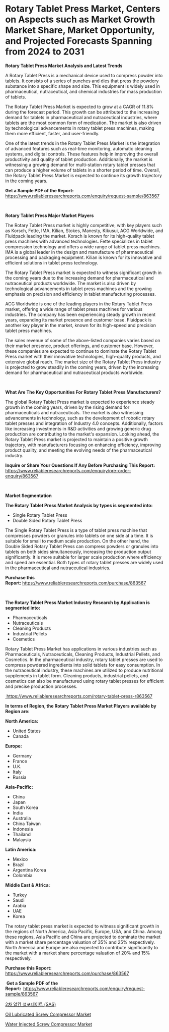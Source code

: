 <p><h1>Rotary Tablet Press Market, Centers on Aspects such as Market Growth Market Share, Market Opportunity, and Projected Forecasts Spanning from 2024 to 2031</h1></p><p><strong>Rotary Tablet Press Market Analysis and Latest Trends</strong></p>
<p><p>A Rotary Tablet Press is a mechanical device used to compress powder into tablets. It consists of a series of punches and dies that press the powdery substance into a specific shape and size. This equipment is widely used in pharmaceutical, nutraceutical, and chemical industries for mass production of tablets.</p><p>The Rotary Tablet Press Market is expected to grow at a CAGR of 11.8% during the forecast period. This growth can be attributed to the increasing demand for tablets in pharmaceutical and nutraceutical industries, where tablets are the most common form of medication. The market is also driven by technological advancements in rotary tablet press machines, making them more efficient, faster, and user-friendly.</p><p>One of the latest trends in the Rotary Tablet Press Market is the integration of advanced features such as real-time monitoring, automatic cleaning systems, and digital controls. These features help in improving the overall productivity and quality of tablet production. Additionally, the market is witnessing a growing demand for multi-station rotary tablet presses that can produce a higher volume of tablets in a shorter period of time. Overall, the Rotary Tablet Press Market is expected to continue its growth trajectory in the coming years.</p></p>
<p><strong>Get a Sample PDF of the Report:&nbsp;</strong> <a href="https://www.reliableresearchreports.com/enquiry/request-sample/863567">https://www.reliableresearchreports.com/enquiry/request-sample/863567</a></p>
<p>&nbsp;</p>
<p><strong>Rotary Tablet Press Major Market Players</strong></p>
<p><p>The Rotary Tablet Press market is highly competitive, with key players such as Korsch, Fette, IMA, Kilian, Stokes, Manesty, Kikusui, ACG Worldwide, and Fluidpack leading the market. Korsch is known for its high-quality tablet press machines with advanced technologies. Fette specializes in tablet compression technology and offers a wide range of tablet press machines. IMA is a global leader in the design and manufacture of pharmaceutical processing and packaging equipment. Kilian is known for its innovative and efficient solutions in tablet press technology.</p><p>The Rotary Tablet Press market is expected to witness significant growth in the coming years due to the increasing demand for pharmaceutical and nutraceutical products worldwide. The market is also driven by technological advancements in tablet press machines and the growing emphasis on precision and efficiency in tablet manufacturing processes.</p><p>ACG Worldwide is one of the leading players in the Rotary Tablet Press market, offering a wide range of tablet press machines for various industries. The company has been experiencing steady growth in recent years, expanding its market presence and customer base. Fluidpack is another key player in the market, known for its high-speed and precision tablet press machines.</p><p>The sales revenue of some of the above-listed companies varies based on their market presence, product offerings, and customer base. However, these companies are expected to continue to dominate the Rotary Tablet Press market with their innovative technologies, high-quality products, and extensive global reach. The market size of the Rotary Tablet Press industry is projected to grow steadily in the coming years, driven by the increasing demand for pharmaceutical and nutraceutical products worldwide.</p></p>
<p>&nbsp;</p>
<p><strong>What Are The Key Opportunities For Rotary Tablet Press Manufacturers?</strong></p>
<p><p>The global Rotary Tablet Press market is expected to experience steady growth in the coming years, driven by the rising demand for pharmaceuticals and nutraceuticals. The market is also witnessing advancements in technology, such as the development of robotic rotary tablet presses and integration of Industry 4.0 concepts. Additionally, factors like increasing investments in R&D activities and growing generic drug production are contributing to the market's expansion. Looking ahead, the Rotary Tablet Press market is projected to maintain a positive growth trajectory, with manufacturers focusing on enhancing efficiency, improving product quality, and meeting the evolving needs of the pharmaceutical industry.</p></p>
<p><strong>Inquire or Share Your Questions If Any Before Purchasing This Report:</strong> <a href="https://www.reliableresearchreports.com/enquiry/pre-order-enquiry/863567">https://www.reliableresearchreports.com/enquiry/pre-order-enquiry/863567</a></p>
<p>&nbsp;</p>
<p><strong>Market Segmentation</strong></p>
<p><strong>The Rotary Tablet Press Market Analysis by types is segmented into:</strong></p>
<p><ul><li>Single Rotary Tablet Press</li><li>Double Sided Rotary Tablet Press</li></ul></p>
<p><p>The Single Rotary Tablet Press is a type of tablet press machine that compresses powders or granules into tablets on one side at a time. It is suitable for small to medium scale production. On the other hand, the Double Sided Rotary Tablet Press can compress powders or granules into tablets on both sides simultaneously, increasing the production output significantly. It is more suitable for larger scale production where efficiency and speed are essential. Both types of rotary tablet presses are widely used in the pharmaceutical and nutraceutical industries.</p></p>
<p><strong>Purchase this Report:&nbsp;</strong><a href="https://www.reliableresearchreports.com/purchase/863567">https://www.reliableresearchreports.com/purchase/863567</a></p>
<p>&nbsp;</p>
<p><strong>The Rotary Tablet Press Market Industry Research by Application is segmented into:</strong></p>
<p><ul><li>Pharmaceuticals</li><li>Nutraceuticals</li><li>Cleaning Products</li><li>Industrial Pellets</li><li>Cosmetics</li></ul></p>
<p><p>Rotary Tablet Press Market has applications in various industries such as Pharmaceuticals, Nutraceuticals, Cleaning Products, Industrial Pellets, and Cosmetics. In the pharmaceutical industry, rotary tablet presses are used to compress powdered ingredients into solid tablets for easy consumption. In the nutraceutical industry, these machines are utilized to produce nutritional supplements in tablet form. Cleaning products, industrial pellets, and cosmetics can also be manufactured using rotary tablet presses for efficient and precise production processes.</p></p>
<p><a href="https://www.reliableresearchreports.com/rotary-tablet-press-r863567">&nbsp;https://www.reliableresearchreports.com/rotary-tablet-press-r863567</a></p>
<p><strong>In terms of Region, the Rotary Tablet Press Market Players available by Region are:</strong></p>
<p>
    <p> <strong> North America: </strong>
        <ul>
            <li>United States</li>
            <li>Canada</li>
        </ul>
        </p> 
    <p> <strong> Europe: </strong>
        <ul>
            <li>Germany</li>
            <li>France</li>
            <li>U.K.</li>
            <li>Italy</li>
            <li>Russia</li>
        </ul>
        </p> 
    <p> <strong> Asia-Pacific: </strong>
        <ul>
            <li>China</li>
            <li>Japan</li>
            <li>South Korea</li>
            <li>India</li>
            <li>Australia</li>
            <li>China Taiwan</li>
            <li>Indonesia</li>
            <li>Thailand</li>
            <li>Malaysia</li>
        </ul>
        </p> 
    <p> <strong> Latin America: </strong>
        <ul>
            <li>Mexico</li>
            <li>Brazil</li>
            <li>Argentina Korea</li>
            <li>Colombia</li>
        </ul>
        </p> 
    <p> <strong> Middle East & Africa: </strong>
        <ul>
            <li>Turkey</li>
            <li>Saudi</li>
            <li>Arabia</li>
            <li>UAE</li>
            <li>Korea</li>
        </ul>
    </p>
    </p>
<p><p>The rotary tablet press market is expected to witness significant growth in the regions of North America, Asia Pacific, Europe, USA, and China. Among these regions, Asia Pacific and China are projected to dominate the market with a market share percentage valuation of 35% and 25% respectively. North America and Europe are also expected to contribute significantly to the market with a market share percentage valuation of 20% and 15% respectively.</p></p>
<p><strong>Purchase this Report: </strong><a href="https://www.reliableresearchreports.com/purchase/863567">https://www.reliableresearchreports.com/purchase/863567</a></p>
<p>&nbsp;<strong>Get a Sample PDF of the Report:&nbsp;&nbsp;</strong><a href="https://www.reliableresearchreports.com/enquiry/request-sample/863567">https://www.reliableresearchreports.com/enquiry/request-sample/863567</a></p>
<p><strong></strong></p>
<p><p><a href="https://github.com/brainlyez1/Market-Research-Report-List-1/blob/main/7708387169099.md">2차 알칸 설포네이트 (SAS)</a></p><p><a href="https://github.com/Sinjinluong3e0awx2m195k76/Market-Research-Report-List-3/blob/main/oil-lubricated-screw-compressor-market.md">Oil Lubricated Screw Compressor Market</a></p><p><a href="https://github.com/LitzyGulgowski2023/Market-Research-Report-List-1/blob/main/water-injected-screw-compressor-market.md">Water Injected Screw Compressor Market</a></p></p>